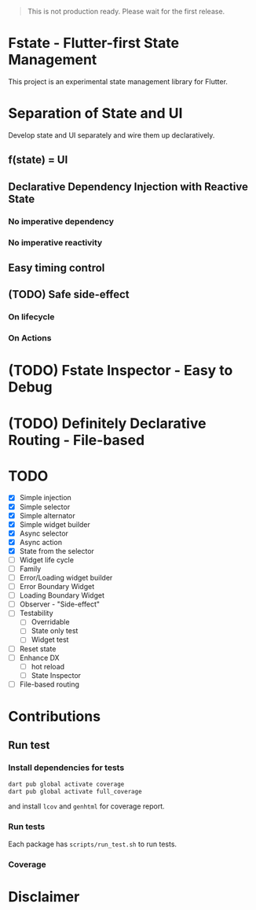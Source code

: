 > This is not production ready. Please wait for the first release.

# Fstate - Flutter-first State Management

This project is an experimental state management library for Flutter.

# Separation of State and UI

Develop state and UI separately and wire them up declaratively.

## f(state) = UI

## Declarative Dependency Injection with Reactive State

### No imperative dependency

### No imperative reactivity

## Easy timing control

## (TODO) Safe side-effect

### On lifecycle

### On Actions

# (TODO) Fstate Inspector - Easy to Debug

# (TODO) Definitely Declarative Routing - File-based

# TODO

- [x] Simple injection
- [x] Simple selector
- [x] Simple alternator
- [x] Simple widget builder
- [x] Async selector
- [x] Async action
- [x] State from the selector
- [ ] Widget life cycle
- [ ] Family
- [ ] Error/Loading widget builder
- [ ] Error Boundary Widget
- [ ] Loading Boundary Widget
- [ ] Observer - "Side-effect"
- [ ] Testability
  - [ ] Overridable
  - [ ] State only test
  - [ ] Widget test
- [ ] Reset state
- [ ] Enhance DX
  - [ ] hot reload
  - [ ] State Inspector
- [ ] File-based routing

# Contributions

## Run test

### Install dependencies for tests

```bash
dart pub global activate coverage
dart pub global activate full_coverage
```

and install `lcov` and `genhtml` for coverage report.

### Run tests

Each package has `scripts/run_test.sh` to run tests.

### Coverage

# Disclaimer

